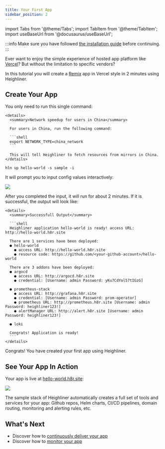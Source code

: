```yaml
---
title: Your First App
sidebar_position: 2
---
```


import Tabs from '@theme/Tabs';
import TabItem from '@theme/TabItem';
import useBaseUrl from '@docusaurus/useBaseUrl';

:::info
Make sure you have followed [the installation guide](/docs/getting_started/installation) before continuing.
:::

Ever want to enjoy the simple experience of hosted app platform like [Vercel](https://vercel.com/)?
But without the limitation to specific vendors?

In this tutorial you will create a [Remix](https://remix.run/) app in Vercel style in 2 minutes using Heighliner.

## Create Your App

You only need to run this single command:

````mdx-code-block
<details>
  <summary>Network speedup for users in China</summary>

  For users in China, run the following command:

  ```shell
  export NETWORK_TYPE=china_network
  ```

  This will tell Heighliner to fetch resources from mirrors in China.
</details>
````

```shell
hln up hello-world -s sample -i
```

It will prompt you to input config values interactively:

<div
  style={{
    maxWidth: 600,
    height: 'auto',
    marginBottom: 20,
    marginTop: 20,
  }}
>
<img src={useBaseUrl('/img/docs/getting-started/hln_input.png')} />
</div>

After you completed the input, it will run for about 2 minutes. If it is successful, the output will look like:

````mdx-code-block
<details>
  <summary>Successfull Output</summary>

  ```shell
  Heighliner application hello-world is ready! access URL: http://hello-world.h8r.site

  There are 1 services have been deployed:
  ● hello-world
    ● access URL: http://hello-world.h8r.site
    ● resource code: https://github.com/<your-github-account>/hello-world

  There are 3 addons have been deployed:
  ● argocd
    ● access URL: http://argocd.h8r.site
    ● credential: [Username: admin Password: yKu7CdYol57tIGzG]

  ● prometheus-stack
    ● access URL: http://grafana.h8r.site
    ● credential: [Username: admin Password: prom-operator]
    ● prometheus URL: http://prometheus.h8r.site [Username: admin Password: heighliner123!]
    ● alertManager URL: http://alert.h8r.site [Username: admin Password: heighliner123!]

  ● loki

  Congrats! Application is ready!
  ```
</details>
````

Congrats! You have created your first app using Heighliner.

## See Your App In Action

Your app is live at [hello-world.h8r.site](http://hello-world.h8r.site):

<div
  style={{
    maxWidth: 800,
    height: 'auto',
    marginBottom: 20,
    marginTop: 20,
  }}
>
<img src={useBaseUrl('/img/docs/getting-started/sample-application.png')} />
</div>

The sample stack of Heighliner automatically creates a full set of tools and services for your app:
Github repos, Helm charts, CI/CD pipelines, domain routing, monitoring and alerting rules, etc.

## What's Next

- Discover how to [continuously deliver your app](/docs/getting_started/cicd)
- Discover how to [monitor your app](/docs/getting_started/monitoring)
